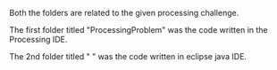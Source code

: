 Both the folders are related to the given processing challenge.

The first folder titled "ProcessingProblem" was the code written in the Processing IDE.

The 2nd folder titled " " was the code written in eclipse java IDE.
